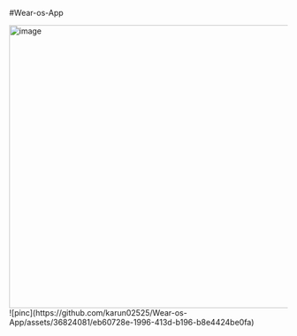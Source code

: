 #Wear-os-App

<img width="512" alt="image" src="https://github.com/karun02525/Wear-os-App/assets/36824081/8f935dc1-8757-49a3-abf6-d27c9d9b6843">
![pinc](https://github.com/karun02525/Wear-os-App/assets/36824081/eb60728e-1996-413d-b196-b8e4424be0fa)
